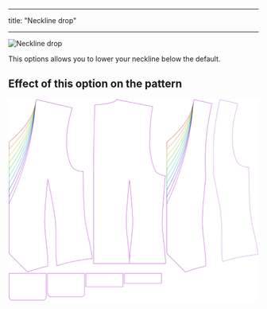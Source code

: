 ***

title: "Neckline drop"

***

![Neckline drop](necklinedrop.svg)

This options allows you to lower your neckline below the default.

## Effect of this option on the pattern

![This image shows the effect of this option by superimposing several variants that have a different value for this option](wahid_necklinedrop_sample.svg "Effect of this option on the pattern")
